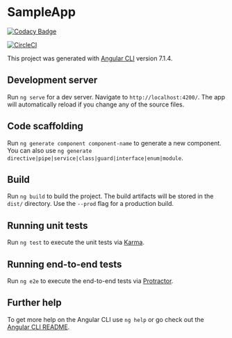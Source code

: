 # SampleApp

[![Codacy Badge](https://api.codacy.com/project/badge/Grade/fa4da2f96c784c3c9c4d1aed626c4f0f)](https://app.codacy.com/app/sijok/sample-app?utm_source=github.com&utm_medium=referral&utm_content=sijok/sample-app&utm_campaign=Badge_Grade_Settings)

[![CircleCI](https://circleci.com/gh/sijok/sample-app.svg?style=shield)](https://circleci.com/gh/sijok/sample-app)

This project was generated with [Angular CLI](https://github.com/angular/angular-cli) version 7.1.4.

## Development server

Run `ng serve` for a dev server. Navigate to `http://localhost:4200/`. The app will automatically reload if you change any of the source files.

## Code scaffolding

Run `ng generate component component-name` to generate a new component. You can also use `ng generate directive|pipe|service|class|guard|interface|enum|module`.

## Build

Run `ng build` to build the project. The build artifacts will be stored in the `dist/` directory. Use the `--prod` flag for a production build.

## Running unit tests

Run `ng test` to execute the unit tests via [Karma](https://karma-runner.github.io).

## Running end-to-end tests

Run `ng e2e` to execute the end-to-end tests via [Protractor](http://www.protractortest.org/).

## Further help

To get more help on the Angular CLI use `ng help` or go check out the [Angular CLI README](https://github.com/angular/angular-cli/blob/master/README.md).
